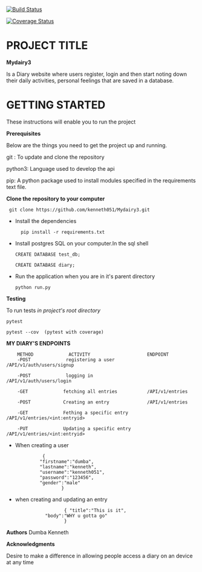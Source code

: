 [![Build Status](https://travis-ci.org/kenneth051/Mydairy3.svg?branch=develop)](https://travis-ci.org/kenneth051/Mydairy3)

[![Coverage Status](https://coveralls.io/repos/github/kenneth051/Mydairy3/badge.svg?branch=develop)](https://coveralls.io/github/kenneth051/Mydairy3?branch=develop)

# PROJECT TITLE

**Mydairy3**

Is a Diary website where users register, login and then start noting down their daily activities, personal feelings that are saved in a database.

# GETTING STARTED

These instructions will enable you to run the project

**Prerequisites**

Below are the things you need to get the project up and running.

git : To update and clone the repository

python3: Language used to develop the api

pip: A python package used to install modules specified in the requirements text file.


**Clone the repository to your computer**

     git clone https://github.com/kenneth051/Mydairy3.git 

-  Install the dependencies

    
         pip install -r requirements.txt
    
    
    
-  Install postgres SQL on your computer.In the sql shell

       CREATE DATABASE test_db;
    
       CREATE DATABASE diary;    
    
-  Run the application when you are in it's parent directory

       python run.py
       
 **Testing**

To run tests
*in project's root directory*

    pytest

    pytest --cov  (pytest with coverage)

**MY DIARY'S ENDPOINTS**

		METHOD             ACTIVITY                     ENDPOINT
		-POST             registering a user            /API/v1/auth/users/signup
		
		-POST             logging in                    /API/v1/auth/users/login

		-GET             fetching all entries           /API/v1/entries

		-POST            Creating an entry              /API/v1/entries

		-GET             Fething a specific entry       /API/v1/entries/<int:entryid>

		-PUT             Updating a specific entry      /API/v1/entries/<int:entryid>

-  When creating a user

			     {
				"firstname":"dumba",
				"lastname":"kenneth",
				"username":"kenneth051",
				"password":"123456",
				"gender":"male"
						}

-  when creating and updating an entry 

                         { "title":"This is it",
		          "body":"WHY u gotta go"
						 }
**Authors**
Dumba Kenneth					 
						 
**Acknowledgments**

Desire to make a difference in allowing people access a diary on an device at any time
 
